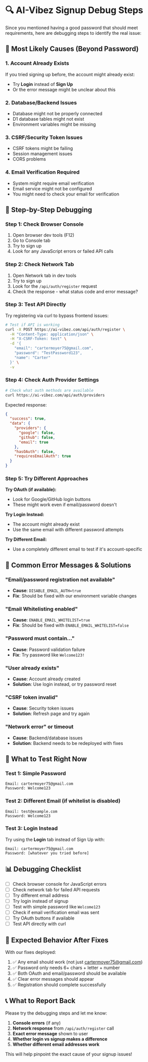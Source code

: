 # 🔍 AI-Vibez Signup Debug Steps

Since you mentioned having a good password that should meet requirements, here are debugging steps to identify the real issue:

## 🚨 **Most Likely Causes (Beyond Password)**

### 1. **Account Already Exists**
If you tried signing up before, the account might already exist:
- Try **Login** instead of **Sign Up**
- Or the error message might be unclear about this

### 2. **Database/Backend Issues**
- Database might not be properly connected
- D1 database tables might not exist
- Environment variables might be missing

### 3. **CSRF/Security Token Issues**
- CSRF tokens might be failing
- Session management issues
- CORS problems

### 4. **Email Verification Required**
- System might require email verification
- Email service might not be configured
- You might need to check your email for verification

## 🧪 **Step-by-Step Debugging**

### **Step 1: Check Browser Console**
1. Open browser dev tools (F12)
2. Go to Console tab
3. Try to sign up
4. Look for any JavaScript errors or failed API calls

### **Step 2: Check Network Tab**
1. Open Network tab in dev tools
2. Try to sign up
3. Look for the `/api/auth/register` request
4. Check the response - what status code and error message?

### **Step 3: Test API Directly**
Try registering via curl to bypass frontend issues:

```bash
# Test if API is working
curl -X POST https://ai-vibez.com/api/auth/register \
  -H "Content-Type: application/json" \
  -H "X-CSRF-Token: test" \
  -d '{
    "email": "cartermoyer75@gmail.com",
    "password": "TestPassword123",
    "name": "Carter"
  }' \
  -v
```

### **Step 4: Check Auth Provider Settings**
```bash
# Check what auth methods are available
curl https://ai-vibez.com/api/auth/providers
```

Expected response:
```json
{
  "success": true,
  "data": {
    "providers": {
      "google": false,
      "github": false,
      "email": true
    },
    "hasOAuth": false,
    "requiresEmailAuth": true
  }
}
```

### **Step 5: Try Different Approaches**

**Try OAuth (if available):**
- Look for Google/GitHub login buttons
- These might work even if email/password doesn't

**Try Login Instead:**
- The account might already exist
- Use the same email with different password attempts

**Try Different Email:**
- Use a completely different email to test if it's account-specific

## 🔧 **Common Error Messages & Solutions**

### **"Email/password registration not available"**
- **Cause**: `DISABLE_EMAIL_AUTH=true` 
- **Fix**: Should be fixed with our environment variable changes

### **"Email Whitelisting enabled"**
- **Cause**: `ENABLE_EMAIL_WHITELIST=true`
- **Fix**: Should be fixed with `ENABLE_EMAIL_WHITELIST=false`

### **"Password must contain..."**
- **Cause**: Password validation failure
- **Fix**: Try password like `Welcome123!`

### **"User already exists"**
- **Cause**: Account already created
- **Solution**: Use login instead, or try password reset

### **"CSRF token invalid"**
- **Cause**: Security token issues
- **Solution**: Refresh page and try again

### **"Network error" or timeout**
- **Cause**: Backend/database issues
- **Solution**: Backend needs to be redeployed with fixes

## 🎯 **What to Test Right Now**

### **Test 1: Simple Password**
```
Email: cartermoyer75@gmail.com
Password: Welcome123
```

### **Test 2: Different Email** (if whitelist is disabled)
```
Email: test@example.com  
Password: Welcome123
```

### **Test 3: Login Instead**
Try using the **Login** tab instead of Sign Up with:
```
Email: cartermoyer75@gmail.com
Password: [whatever you tried before]
```

## 📊 **Debugging Checklist**

- [ ] Check browser console for JavaScript errors
- [ ] Check network tab for failed API requests  
- [ ] Try different email address
- [ ] Try login instead of signup
- [ ] Test with simple password like `Welcome123`
- [ ] Check if email verification email was sent
- [ ] Try OAuth buttons if available
- [ ] Test API directly with curl

## 🚀 **Expected Behavior After Fixes**

With our fixes deployed:
1. ✅ Any email should work (not just cartermoyer75@gmail.com)
2. ✅ Password only needs 6+ chars + letter + number  
3. ✅ Both OAuth and email/password should be available
4. ✅ Clear error messages should appear
5. ✅ Registration should complete successfully

## 📞 **What to Report Back**

Please try the debugging steps and let me know:
1. **Console errors** (if any)
2. **Network response** from `/api/auth/register` call
3. **Exact error message** shown to user
4. **Whether login vs signup makes a difference**
5. **Whether different email addresses work**

This will help pinpoint the exact cause of your signup issues!
